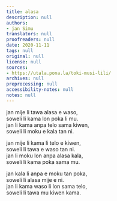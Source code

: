 ```yaml
---
title: alasa
description: null
authors:
- jan Simu
translators: null
proofreaders: null
date: 2020-11-11
tags: null
original: null
license: null
sources:
- https://utala.pona.la/toki-musi-lili/
archives: null
preprocessing: null
accessibility-notes: null
notes: null
---
```


jan mije li tawa alasa e waso,  
soweli li kama lon poka li mu.  
jan li kama anpa telo sama kiwen,  
soweli li moku e kala tan ni.  

jan mije li kama li telo e kiwen,  
soweli li tawa e waso tan ni.  
jan li moku lon anpa alasa kala,  
soweli li kama poka sama mu.  

jan kala li anpa e moku tan poka,  
soweli li alasa mije e ni.  
jan li kama waso li lon sama telo,  
soweli li tawa mu kiwen kama.